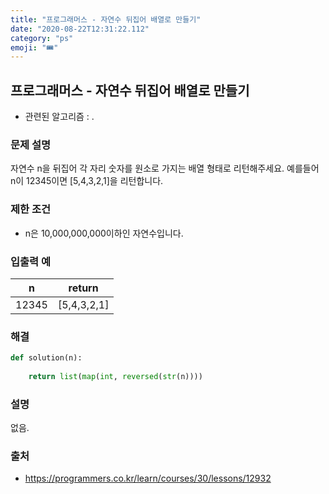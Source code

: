 ```yaml
---
title: "프로그래머스 - 자연수 뒤집어 배열로 만들기"
date: "2020-08-22T12:31:22.112"
category: "ps"
emoji: "🎟"
---
```


## 프로그래머스 - 자연수 뒤집어 배열로 만들기

- 관련된 알고리즘 : .

### 문제 설명

자연수 n을 뒤집어 각 자리 숫자를 원소로 가지는 배열 형태로 리턴해주세요. 예를들어 n이 12345이면 [5,4,3,2,1]을 리턴합니다.

### 제한 조건

- n은 10,000,000,000이하인 자연수입니다.

### 입출력 예

| n     | return      |
| ----- | ----------- |
| 12345 | [5,4,3,2,1] |

### 해결

```python
def solution(n):
    
	return list(map(int, reversed(str(n))))
```

### 설명

없음.

### 출처

- https://programmers.co.kr/learn/courses/30/lessons/12932
